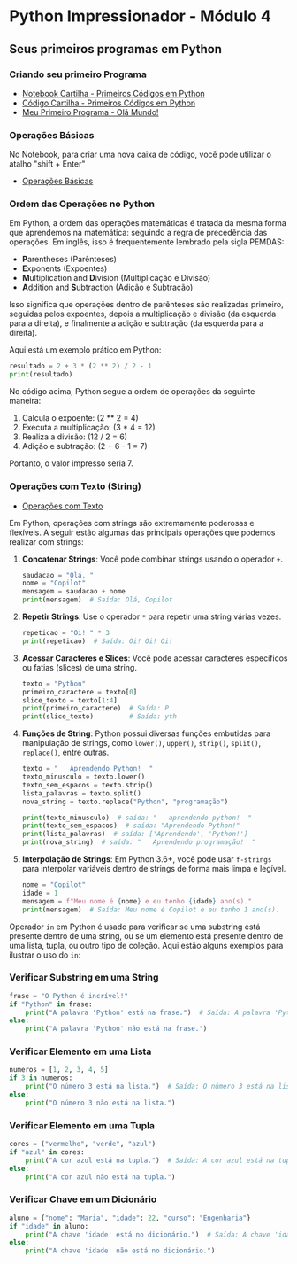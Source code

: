 # Python Impressionador - Módulo 4

## Seus primeiros programas em Python

### Criando seu primeiro Programa

- [Notebook Cartilha - Primeiros Códigos em Python](./src/Cartilha%20-%20Primeiros%20Códigos%20em%20Python.ipynb)
- [Código Cartilha - Primeiros Códigos em Python](./src/cartilha_primeiros_códigos_em_python.py)
- [Meu Primeiro Programa - Olá Mundo!](./src/Primeiro_Programa.ipynb)

### Operações Básicas

No Notebook, para criar uma nova caixa de código, você pode utilizar o atalho "shift + Enter"

- [Operações Básicas](./src/Operacoes_Basicas.ipynb)

### Ordem das Operações no Python

Em Python, a ordem das operações matemáticas é tratada da mesma forma que aprendemos na matemática: seguindo a regra de precedência das operações. Em inglês, isso é frequentemente lembrado pela sigla PEMDAS:

- **P**arentheses (Parênteses)
- **E**xponents (Expoentes)
- **M**ultiplication and **D**ivision (Multiplicação e Divisão)
- **A**ddition and **S**ubtraction (Adição e Subtração)

Isso significa que operações dentro de parênteses são realizadas primeiro, seguidas pelos expoentes, depois a multiplicação e divisão (da esquerda para a direita), e finalmente a adição e subtração (da esquerda para a direita).

Aqui está um exemplo prático em Python:

```python
resultado = 2 + 3 * (2 ** 2) / 2 - 1
print(resultado)
```

No código acima, Python segue a ordem de operações da seguinte maneira:

1. Calcula o expoente: \(2 ** 2 = 4\)
2. Executa a multiplicação: \(3 * 4 = 12\)
3. Realiza a divisão: \(12 / 2 = 6\)
4. Adição e subtração: \(2 + 6 - 1 = 7\)

Portanto, o valor impresso seria 7.

### Operações com Texto (String)

- [Operações com Texto](./src/Operacoes_com_Texto.ipynb)

Em Python, operações com strings são extremamente poderosas e flexíveis. A seguir estão algumas das principais operações que podemos realizar com strings:

1. **Concatenar Strings**: Você pode combinar strings usando o operador `+`.
    ```python
    saudacao = "Olá, "
    nome = "Copilot"
    mensagem = saudacao + nome
    print(mensagem)  # Saída: Olá, Copilot
    ```

2. **Repetir Strings**: Use o operador `*` para repetir uma string várias vezes.
    ```python
    repeticao = "Oi! " * 3
    print(repeticao)  # Saída: Oi! Oi! Oi! 
    ```

3. **Acessar Caracteres e Slices**: Você pode acessar caracteres específicos ou fatias (slices) de uma string.
    ```python
    texto = "Python"
    primeiro_caractere = texto[0]
    slice_texto = texto[1:4]
    print(primeiro_caractere)  # Saída: P
    print(slice_texto)         # Saída: yth
    ```

4. **Funções de String**: Python possui diversas funções embutidas para manipulação de strings, como `lower()`, `upper()`, `strip()`, `split()`, `replace()`, entre outras.
    ```python
    texto = "   Aprendendo Python!  "
    texto_minusculo = texto.lower()
    texto_sem_espacos = texto.strip()
    lista_palavras = texto.split()
    nova_string = texto.replace("Python", "programação")

    print(texto_minusculo)  # saída: "   aprendendo python!  "
    print(texto_sem_espacos)  # saída: "Aprendendo Python!"
    print(lista_palavras)  # saída: ['Aprendendo', 'Python!']
    print(nova_string)  # saída: "   Aprendendo programação!  "
    ```

5. **Interpolação de Strings**: Em Python 3.6+, você pode usar `f-strings` para interpolar variáveis dentro de strings de forma mais limpa e legível.
    ```python
    nome = "Copilot"
    idade = 1
    mensagem = f"Meu nome é {nome} e eu tenho {idade} ano(s)."
    print(mensagem)  # Saída: Meu nome é Copilot e eu tenho 1 ano(s).
    ```

Operador `in` em Python é usado para verificar se uma substring está presente dentro de uma string, ou se um elemento está presente dentro de uma lista, tupla, ou outro tipo de coleção. Aqui estão alguns exemplos para ilustrar o uso do `in`:

### Verificar Substring em uma String
```python
frase = "O Python é incrível!"
if "Python" in frase:
    print("A palavra 'Python' está na frase.")  # Saída: A palavra 'Python' está na frase.
else:
    print("A palavra 'Python' não está na frase.")
```

### Verificar Elemento em uma Lista
```python
numeros = [1, 2, 3, 4, 5]
if 3 in numeros:
    print("O número 3 está na lista.")  # Saída: O número 3 está na lista.
else:
    print("O número 3 não está na lista.")
```

### Verificar Elemento em uma Tupla
```python
cores = ("vermelho", "verde", "azul")
if "azul" in cores:
    print("A cor azul está na tupla.")  # Saída: A cor azul está na tupla.
else:
    print("A cor azul não está na tupla.")
```

### Verificar Chave em um Dicionário
```python
aluno = {"nome": "Maria", "idade": 22, "curso": "Engenharia"}
if "idade" in aluno:
    print("A chave 'idade' está no dicionário.")  # Saída: A chave 'idade' está no dicionário.
else:
    print("A chave 'idade' não está no dicionário.")
```
